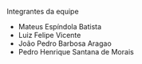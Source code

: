 Integrantes da equipe

- Mateus Espíndola Batista
- Luiz Felipe Vicente
- João Pedro Barbosa Aragao
- Pedro Henrique Santana de Morais
